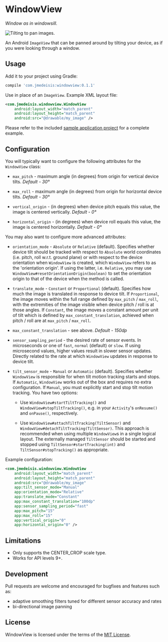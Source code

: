 WindowView
==========

*Window as in windowsill.*

![Tilting to pan images.](/sample/sample_in_action.gif)

An Android `ImageView` that can be panned around by tilting your device, as if you were looking
through a window.

Usage
-----
Add it to your project using Gradle:

```groovy
compile 'com.jmedeisis:windowview:0.1.1'
```

Use in place of an `ImageView`. Example XML layout file:

```xml
<com.jmedeisis.windowview.WindowView
    android:layout_width="match_parent"
    android:layout_height="match_parent"
    android:src="@drawable/my_image" />
```

Please refer to the included [sample application project](sample/) for a complete example.

Configuration
-------------
You will typically want to configure the following attributes for the `WindowView` class:

- `max_pitch` - maximum angle (in degrees) from origin for vertical device tilts. *Default - 30&deg;*

- `max_roll` - maximum angle (in degrees) from origin for horizontal device tilts. *Default - 30&deg;*

- `vertical_origin` - (in degrees) when device pitch equals this value, the image is centered
vertically. *Default - 0&deg;*

- `horizontal_origin` - (in degrees) when device roll equals this value, the image is centered
horizontally. *Default - 0&deg;*

You may also want to configure more advanced attributes:

- `orientation_mode` - `Absolute` or `Relative` (default). Specifies whether device tilt should be
tracked with respect to `Absolute` world coordinates (i.e. pitch, roll w.r.t. ground plane) or with
respect to the device orientation when `WindowView` is created, which `WindowView` refers to as the
'orientation origin'. If using the latter, i.e. `Relative`, you may use
`WindowView#resetOrientationOrigin(boolean)` to set the orientation origin to that of the device
when the method is called.

- `translate_mode` - `Constant` or `Proportional` (default). Specifies how much the image is
translated in response to device tilt. If `Proportional`, the image moves within the full range
defined by `max_pitch` / `max_roll`, with the extremities of the image visible when device pitch /
roll is at those angles. If `Constant`, the image moves a constant amount per unit of tilt which is
defined by `max_constant_translation`, achieved when pitch / roll are at `max_pitch` / `max_roll`.

- `max_constant_translation` - see above. *Default - 150dp*

- `sensor_sampling_period` - the desired rate of sensor events. In microseconds or one of `fast`,
`normal` (default) or `slow`. If using microsecond values, higher values result in slower sensor
updates. Directly related to the rate at which `WindowView` updates in response to device tilt.

- `tilt_sensor_mode` - `Manual` or `Automatic` (default). Specifies whether `WindowView` is
responsible for when tilt motion tracking starts and stops. If `Automatic`, `WindowView` works out
of the box and requires no extra configuration. If `Manual`, you must explicitly start and stop tilt
motion tracking. You have two options:
    * Use `WindowView#startTiltTracking()` and `WindowView#stopTiltTracking()`, e.g. in your
    `Activity`'s `onResume()` and `onPause()`, respectively.

    * Use `WindowView#attachTiltTracking(TiltSensor)` and
    `WindowView#detachTiltTracking(TiltSensor)`. This approach is recommended when using multiple
    `WindowView`s in a single logical layout. The externally managed `TiltSensor` should be started
    and stopped using `TiltSensor#startTracking(int)` and `TiltSensor#stopTracking()` as appropriate.

Example configuration:

```xml
<com.jmedeisis.windowview.WindowView
    android:layout_width="match_parent"
    android:layout_height="match_parent"
    android:src="@drawable/my_image"
    app:tilt_sensor_mode="Manual"
    app:orientation_mode="Relative"
    app:translate_mode="Constant"
    app:max_constant_translation="100dp"
    app:sensor_sampling_period="fast"
    app:max_pitch="15"
    app:max_roll="15"
    app:vertical_origin="0"
    app:horizontal_origin="0" />
```

Limitations
-----------
- Only supports the CENTER_CROP scale type.
- Works for API levels 9+.

Development
-----------
Pull requests are welcome and encouraged for bugfixes and features such as:

- adaptive smoothing filters tuned for different sensor accuracy and rates
- bi-directional image panning

License
-------
WindowView is licensed under the terms of the [MIT License](LICENSE.txt).